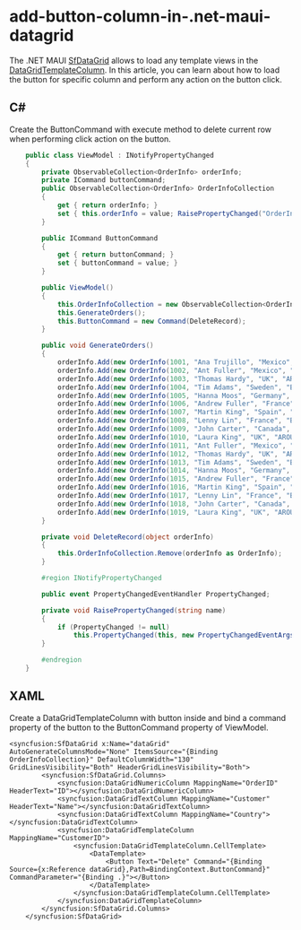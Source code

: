 # add-button-column-in-.net-maui-datagrid

The .NET MAUI [SfDataGrid](https://help.syncfusion.com/cr/maui/Syncfusion.Maui.DataGrid.SfDataGrid.html) allows to load any template views in the [DataGridTemplateColumn](https://help.syncfusion.com/cr/maui/Syncfusion.Maui.DataGrid.DataGridTemplateColumn.html). In this article, you can learn about how to load the button for specific column and perform any action on the button click.

## C#
Create the ButtonCommand with execute method to delete current row when performing click action on the button.

```C#
    public class ViewModel : INotifyPropertyChanged
    {
        private ObservableCollection<OrderInfo> orderInfo;
        private ICommand buttonCommand;
        public ObservableCollection<OrderInfo> OrderInfoCollection
        {
            get { return orderInfo; }
            set { this.orderInfo = value; RaisePropertyChanged("OrderInfoCollection"); }
        }

        public ICommand ButtonCommand
        {
            get { return buttonCommand; }
            set { buttonCommand = value; }
        }

        public ViewModel()
        {
            this.OrderInfoCollection = new ObservableCollection<OrderInfo>();
            this.GenerateOrders();
            this.ButtonCommand = new Command(DeleteRecord);
        }

        public void GenerateOrders()
        {
            orderInfo.Add(new OrderInfo(1001, "Ana Trujillo", "Mexico", "ANATR"));
            orderInfo.Add(new OrderInfo(1002, "Ant Fuller", "Mexico", "ANTON"));
            orderInfo.Add(new OrderInfo(1003, "Thomas Hardy", "UK", "AROUT"));
            orderInfo.Add(new OrderInfo(1004, "Tim Adams", "Sweden", "BERGS"));
            orderInfo.Add(new OrderInfo(1005, "Hanna Moos", "Germany", "BLAUS"));
            orderInfo.Add(new OrderInfo(1006, "Andrew Fuller", "France", "BLONP"));
            orderInfo.Add(new OrderInfo(1007, "Martin King", "Spain", "BOLID"));
            orderInfo.Add(new OrderInfo(1008, "Lenny Lin", "France", "BONAP"));
            orderInfo.Add(new OrderInfo(1009, "John Carter", "Canada", "BOTTM"));
            orderInfo.Add(new OrderInfo(1010, "Laura King", "UK", "AROUT"));
            orderInfo.Add(new OrderInfo(1011, "Ant Fuller", "Mexico", "ANTON"));
            orderInfo.Add(new OrderInfo(1012, "Thomas Hardy", "UK", "AROUT"));
            orderInfo.Add(new OrderInfo(1013, "Tim Adams", "Sweden", "BERGS"));
            orderInfo.Add(new OrderInfo(1014, "Hanna Moos", "Germany", "BLAUS"));
            orderInfo.Add(new OrderInfo(1015, "Andrew Fuller", "France", "BLONP"));
            orderInfo.Add(new OrderInfo(1016, "Martin King", "Spain", "BOLID"));
            orderInfo.Add(new OrderInfo(1017, "Lenny Lin", "France", "BONAP"));
            orderInfo.Add(new OrderInfo(1018, "John Carter", "Canada", "BOTTM"));
            orderInfo.Add(new OrderInfo(1019, "Laura King", "UK", "AROUT"));
        }

        private void DeleteRecord(object orderInfo)
        {
            this.OrderInfoCollection.Remove(orderInfo as OrderInfo);
        }

        #region INotifyPropertyChanged

        public event PropertyChangedEventHandler PropertyChanged;

        private void RaisePropertyChanged(string name)
        {
            if (PropertyChanged != null)
                this.PropertyChanged(this, new PropertyChangedEventArgs(name));
        }

        #endregion
    }

```

## XAML
Create a DataGridTemplateColumn with button inside and bind a command property of the button to the ButtonCommand property of ViewModel.

```XAML
<syncfusion:SfDataGrid x:Name="dataGrid" AutoGenerateColumnsMode="None" ItemsSource="{Binding OrderInfoCollection}" DefaultColumnWidth="130" GridLinesVisibility="Both" HeaderGridLinesVisibility="Both">
        <syncfusion:SfDataGrid.Columns>
            <syncfusion:DataGridNumericColumn MappingName="OrderID" HeaderText="ID"></syncfusion:DataGridNumericColumn>
            <syncfusion:DataGridTextColumn MappingName="Customer" HeaderText="Name"></syncfusion:DataGridTextColumn>
            <syncfusion:DataGridTextColumn MappingName="Country"></syncfusion:DataGridTextColumn>
            <syncfusion:DataGridTemplateColumn MappingName="CustomerID">
                <syncfusion:DataGridTemplateColumn.CellTemplate>
                    <DataTemplate>
                        <Button Text="Delete" Command="{Binding Source={x:Reference dataGrid},Path=BindingContext.ButtonCommand}"  CommandParameter="{Binding .}"></Button>
                    </DataTemplate>
                </syncfusion:DataGridTemplateColumn.CellTemplate>
            </syncfusion:DataGridTemplateColumn>
        </syncfusion:SfDataGrid.Columns>
    </syncfusion:SfDataGrid>
```
